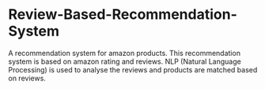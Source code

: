 # Review-Based-Recommendation-System

A recommendation system for amazon products.
This recommendation system is based on amazon rating and reviews.
NLP (Natural Language Processing) is used to analyse the reviews and products are matched based on reviews.
